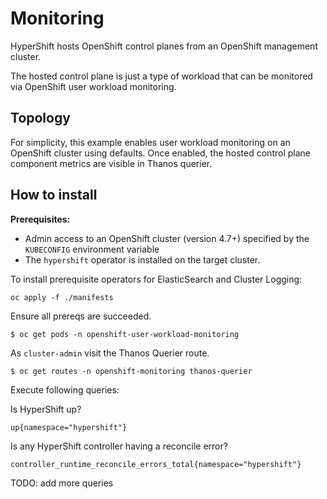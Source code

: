 # Monitoring

HyperShift hosts OpenShift control planes from an OpenShift management cluster.

The hosted control plane is just a type of workload that can be monitored via
OpenShift user workload monitoring.

## Topology

For simplicity, this example enables user workload monitoring on an OpenShift
cluster using defaults.  Once enabled, the hosted control plane component
metrics are visible in Thanos querier.

## How to install

**Prerequisites:**

* Admin access to an OpenShift cluster (version 4.7+) specified by the `KUBECONFIG` environment variable
* The `hypershift` operator is installed on the target cluster.

To install prerequisite operators for ElasticSearch and Cluster Logging:

```shell
oc apply -f ./manifests
```

Ensure all prereqs are succeeded.

```shell
$ oc get pods -n openshift-user-workload-monitoring
```

As `cluster-admin` visit the Thanos Querier route.

```shell
$ oc get routes -n openshift-monitoring thanos-querier
```

Execute following queries:

Is HyperShift up?

```shell
up{namespace="hypershift"}
```

Is any HyperShift controller having a reconcile error?

```shell
controller_runtime_reconcile_errors_total{namespace="hypershift"}
```

TODO: add more queries